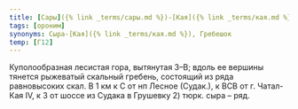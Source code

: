 ```yaml
---
title: [Сары]({% link _terms/сары.md %})-[Кая]({% link _terms/кая.md %}) IV
tags: [ороним]
synonyms: Сыра-[Кая]({% link _terms/кая.md %}), Гребешок
temp: [Г12]
---
```


Куполообразная лесистая гора, вытянутая З–В; вдоль ее вершины тянется рыжеватый
скальный гребень, состоящий из ряда равновысоких скал. В 1 км к С от нп Лесное
(Судак.), к ВСВ от г. Чатал-Кая IV, к З от шоссе из Судака в Грушевку 2) тюрк.
сыра – ряд.
